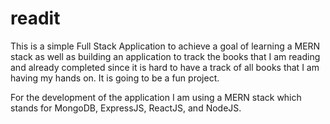 # readit

This is a simple Full Stack Application to achieve a goal of learning a MERN stack as well as building an application to track the books that I am reading and already completed since it is hard to have a track of all books that I am having my hands on. It is going to be a fun project.

For the development of the application I am using a MERN stack which stands for MongoDB, ExpressJS, ReactJS, and NodeJS.
